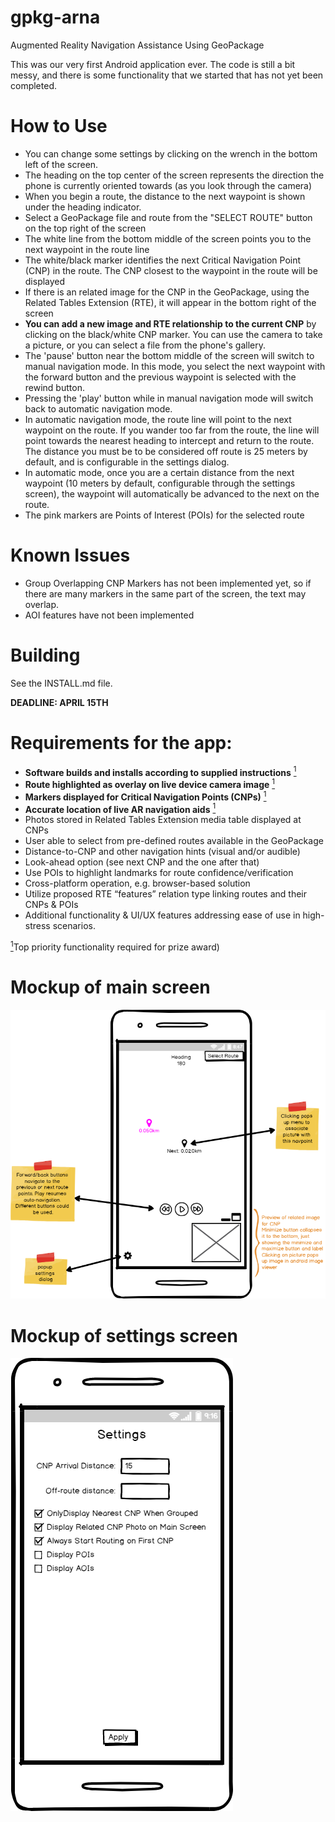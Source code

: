 # gpkg-arna
Augmented Reality Navigation Assistance Using GeoPackage

This was our very first Android application ever. The code is still a bit messy, and there is some functionality that we started that has not yet been completed. 


# How to Use
 - You can change some settings by clicking on the wrench in the bottom left of the screen.
 - The heading on the top center of the screen represents the direction the phone is currently oriented towards (as you look through the camera)
 - When you begin a route, the distance to the next waypoint is shown under the heading indicator.
 - Select a GeoPackage file and route from the "SELECT ROUTE" button on the top right of the screen
 - The white line from the bottom middle of the screen points you to the next waypoint in the route line
 - The white/black marker identifies the next Critical Navigation Point (CNP) in the route. The CNP closest to the waypoint in the route will be displayed
 - If there is an related image for the CNP in the GeoPackage, using the Related Tables Extension (RTE), it will appear in the bottom right of the screen
 - **You can add a new image and RTE relationship to the current CNP** by clicking on the black/white CNP marker. You can use the camera to take a picture, or you can select a file from the phone's gallery.
 - The 'pause' button near the bottom middle of the screen will switch to manual navigation mode. In this mode, you select the next waypoint with the forward button and the previous waypoint is selected with the rewind button.
 - Pressing the 'play' button while in manual navigation mode will switch back to automatic navigation mode.
 - In automatic navigation mode, the route line will point to the next waypoint on the route. If you wander too far from the route, the line will point towards the nearest heading to intercept and return to the route. The distance you must be to be considered off route is 25 meters by default, and is configurable in the settings dialog.
 - In automatic mode, once you are a certain distance from the next waypoint (10 meters by default, configurable through the settings screen), the waypoint will automatically be advanced to the next on the route.
 - The pink markers are Points of Interest (POIs) for the selected route

# Known Issues
  - Group Overlapping CNP Markers has not been implemented yet, so if there are many markers in the same part of the screen, the text may overlap.
  - AOI features have not been implemented

# Building
See the INSTALL.md file.

__DEADLINE: APRIL 15TH__

# Requirements for the app:

 - **Software builds and installs according to supplied instructions** <a href="#note1" id="note1ref"><sup>1</sup></a>
 - **Route highlighted as overlay on live device camera image** <a href="#note1" id="note1ref"><sup>1</sup></a>
 - **Markers displayed for Critical Navigation Points (CNPs)** <a href="#note1" id="note1ref"><sup>1</sup></a>
 - **Accurate location of live AR navigation aids** <a href="#note1" id="note1ref"><sup>1</sup></a>
 - Photos stored in Related Tables Extension media table displayed at CNPs
 - User able to select from pre-defined routes available in the GeoPackage
 - Distance-to-CNP and other navigation hints (visual and/or audible)
 - Look-ahead option (see next CNP and the one after that)
 - Use POIs to highlight landmarks for route confidence/verification
 - Cross-platform operation, e.g. browser-based solution
 - Utilize proposed RTE “features” relation type linking routes and their CNPs & POIs
 - Additional functionality & UI/UX features addressing ease of use in high-stress scenarios.

 <a id="note1" href="#note1ref"><sup>1</sup></a>Top priority functionality required for prize award)

# Mockup of main screen
<img src="/docs/main_screen_mockup.png"/>

# Mockup of settings screen
<img src="/docs/settings.png"/>
